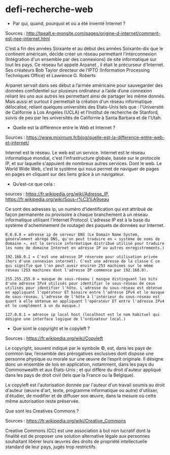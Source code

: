 # defi-recherche-web

 - Par qui, quand, pourquoi et où a été inventé Internet ?

Sources : http://tpealt.e-monsite.com/pages/origine-d-internet/comment-est-nee-internet.html

C’est a fin des années Soixante et au début des années Soixante-dix que le continent américain, décide créer un réseau permettant l’interconnexion (Intégration d'un ensemble par des connexions) de site informatique sur tout les pays. Ce réseau fut appelé Arpanet , il était le précurseur d’Internet. Ses créateurs Bob Taylor directeur de l’IPTO (Information Processing Techniques Office) et Lawrence G. Roberts

Arpanet servait dans ses début a l’armée américaine pour sauvegarder des données confidentiel sur plusieurs ordinateur a l’aide  d’une connexion reliant les uns aux autres les permettant ainsi de  partager  les même donnés. Mais aussi et surtout il permettait la création d'un réseau informatique délocalisé, reliant quelques universités des Etats-Unis tels que : l'Université de Californie à Los Angeles (UCLA) et l'Institut de recherche de Stanford, suivis de peu par les universités de Californie à Santa Barbara et de l'Utah.


- Quelle est la différence entre le Web et Internet ?

Sources : https://www.miximum.fr/blog/quelle-est-la-difference-entre-web-et-internet/

Internet est le réseau. Le web est un service.
Internet est le réseau informatique mondial, c'est l'infrastructure globale, basée sur le protocole IP, et sur laquelle s'appuient de nombreux autres services. Dont le web. Le World Wide Web, c'est le système qui nous permet de naviguer de pages en pages en cliquant sur des liens grâce à un navigateur.


- Qu’est-ce que cela :

sources : https://fr.wikipedia.org/wiki/Adresse_IP, https://fr.wikipedia.org/wiki/Sous-r%C3%A9seau

Ce sont des adresses ip, un numéro d'identification qui est attribué de façon permanente ou provisoire à chaque branchement à un réseau informatique utilisant l'Internet Protocol. L'adresse IP est à la base du système d'acheminement (le routage) des paquets de données sur Internet.

    8.8.8.8 = adresse ip de serveur DNS (Le Domain Name System, généralement abrégé DNS, qu'on peut traduire en « système de noms de domaine », est le service informatique distribué utilisé pour traduire les noms de domaine Internet en adresse IP ou autres enregistrements.)

    192.168.0.1 = C'est une adresse IP réservée pour utilisation privée (hors d'une connexion internet). C'est une adresse de la classe C ce qui signifie que l'on peut avoir environ 253 machines sur le même réseau (253 machines dont l'adresse IP commence par 192.168.0).

    255.255.255.0 = masque de sous-réseau ( masque distinguant les bits d'une adresse IPv4 utilisés pour identifier le sous-réseau de ceux utilisés pour identifier l'hôte. L'adresse du sous-réseau est obtenue en appliquant l'opérateur ET binaire entre l'adresse IPv4 et le masque de sous-réseau. L'adresse de l'hôte à l'intérieur du sous-réseau est quant à elle obtenue en appliquant l'opérateur ET entre l'adresse IPv4 et le complément à un du masque.)

    127.0.0.1 = adresse ip local host (localhost est le nom habituel qui désigne une interface logique de l’ordinateur local.)


- Que sont le copyright et le copyleft ?

Sources : https://fr.wikipedia.org/wiki/Copyleft

Le copyright, souvent indiqué par le symbole ©, est, dans les pays de common law, l’ensemble des prérogatives exclusives dont dispose une personne physique ou morale sur une œuvre de l’esprit originale. Il désigne donc un ensemble de lois en application, notamment, dans les pays du Commonwealth et aux États-Unis ; et qui diffère du droit d'auteur appliqué dans les pays de droit civil (tels que la France ou la Belgique).

Le copyleft est l'autorisation donnée par l'auteur d'un travail soumis au droit d'auteur (œuvre d'art, texte, programme informatique ou autre) d'utiliser, d'étudier, de modifier et de diffuser son œuvre, dans la mesure où cette même autorisation reste préservée.


Que sont les Creatives Commons ?

Sources : https://fr.wikipedia.org/wiki/Creative_Commons

Creative Commons (CC) est une association à but non lucratif dont la finalité est de proposer une solution alternative légale aux personnes souhaitant libérer leurs œuvres des droits de propriété intellectuelle standard de leur pays, jugés trop restrictifs.






